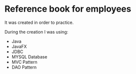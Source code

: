 # Reference book for employees
It was created in order to practice. 

During the creation I was using: 
* Java 
* JavaFX
* JDBC
* MYSQL Database
* MVC Pattern
* DAO Pattern
